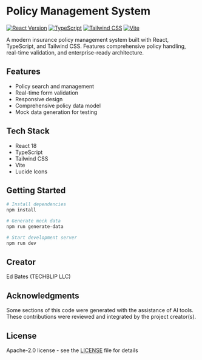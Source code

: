 # Policy Management System

[![React Version](https://img.shields.io/badge/react-18.3.1-61DAFB.svg?logo=react)](https://reactjs.org)  [![TypeScript](https://img.shields.io/badge/typescript-5.5.3-3178C6.svg?logo=typescript)](https://www.typescriptlang.org)  [![Tailwind CSS](https://img.shields.io/badge/tailwindcss-3.4.1-38B2AC.svg?logo=tailwind-css)](https://tailwindcss.com)  [![Vite](https://img.shields.io/badge/vite-5.4.2-646CFF.svg?logo=vite)](https://vitejs.dev)

A modern insurance policy management system built with React, TypeScript, and Tailwind CSS. Features comprehensive policy handling, real-time validation, and enterprise-ready architecture.

## Features

- Policy search and management
- Real-time form validation
- Responsive design
- Comprehensive policy data model
- Mock data generation for testing

## Tech Stack

- React 18
- TypeScript
- Tailwind CSS
- Vite
- Lucide Icons

## Getting Started

```bash
# Install dependencies
npm install

# Generate mock data
npm run generate-data

# Start development server
npm run dev
```

## Creator

Ed Bates (TECHBLIP LLC)

## Acknowledgments

Some sections of this code were generated with the assistance of AI tools.  These contributions were reviewed and integrated by the project creator(s).

## License

Apache-2.0 license - see the [LICENSE](LICENSE) file for details

